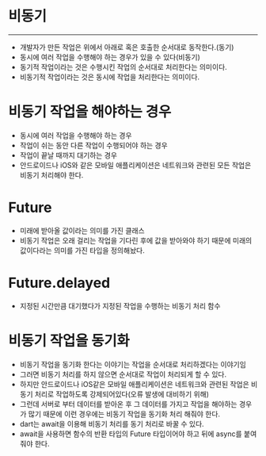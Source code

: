 # 비동기

---

- 개발자가 만든 작업은 위에서 아래로 혹은 호출한 순서대로 동작한다.(동기)
- 동시에 여러 작업을 수행해야 하는 경우가 있을 수 있다(비동기)
- 동기적 작업이라는 것은 수행시킨 작업의 순서대로 처리한다는 의미이다.
- 비동기적 작업이라는 것은 동시에 작업을 처리한다는 의미이다.

# 비동기 작업을 해야하는 경우
- 동시에 여러 작업을 수행해야 하는 경우
- 작업이 쉬는 동안 다른 작업이 수행되어야 하는 경우
- 작업이 끝날 때까지 대기하는 경우
- 안드로이드나 iOS와 같은 모바일 애플리케이션은 네트워크와 관련된 모든 작업은 비동기 처리해야 한다.

# Future
- 미래에 받아올 값이라는 의미를 가진 클래스
- 비동기 작업은 오래 걸리는 작업을 기다린 후에 값을 받아와야 하기 때문에 미래의 값이다라는 의미를 가진 타입을 정의해놨다.

# Future.delayed
- 지정된 시간만큼 대기했다가 지정된 작업을 수행하는 비동기 처리 함수

# 비동기 작업을 동기화
- 비동기 작업을 동기화 한다는 이야기는 작업을 순서대로 처리하겠다는 이야기임
- 그러면 비동기 처리를 하지 않으면 순서대로 작업이 처리되게 할 수 있다.
- 하지만 안드로이드나 iOS같은 모바일 애플리케이션은 네트워크와 관련된 작업은 비동기 처리로 작업하도록 강제되어있다(오류 발생에 대비하기 위해)
- 그런데 서버로 부터 데이터를 받아온 후 그 데이터를 가지고 작업을 해야하는 경우가 많기 때문에 이런 경우에는 비동기 작업을 동기화 처리 해줘야 한다.
- dart는 await을 이용해 비동기 처리를 동기 처리로 바꿀 수 있다.
- await을 사용하면 함수의 반환 타입의 Future 타입이어야 하고 뒤에 async를 붙여줘야 한다.